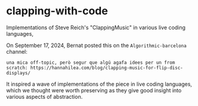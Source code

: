 # clapping-with-code
Implementations of Steve Reich's "ClappingMusic" in various live coding languages,


On September 17, 2024, Bernat posted this on the `Algorithmic-barcelona` channel:

```
una mica off-topic, però segur que algú agafa idees per un from scratch: https://hannahilea.com/blog/clapping-music-for-flip-disc-displays/
```

It inspired a wave of implementations of the piece in live coding languages, which we thought were worth preserving as they give good 
insight into various aspects of abstraction.
